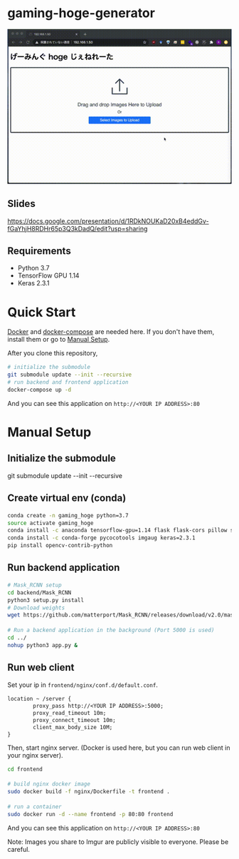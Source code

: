 # gaming-hoge-generator
![](demo.gif)

## Slides
https://docs.google.com/presentation/d/1RDkNOUKaD20xB4eddGv-fGaYhjH8RDHr65p3Q3kDadQ/edit?usp=sharing

## Requirements
- Python 3.7
- TensorFlow GPU 1.14
- Keras 2.3.1

# Quick Start
[Docker](https://docs.docker.com/get-docker/) and [docker-compose](https://docs.docker.com/compose/install/) are needed here.
If you don't have them, install them or go to [Manual Setup](#Manual-Setup).

After you clone this repository,
```bash
# initialize the submodule
git submodule update --init --recursive
# run backend and frontend application
docker-compose up -d
```

And you can see this application on `http://<YOUR IP ADDRESS>:80`

# Manual Setup

## Initialize the submodule
git submodule update --init --recursive

## Create virtual env (conda)

```bash
conda create -n gaming_hoge python=3.7
source activate gaming_hoge
conda install -c anaconda tensorflow-gpu=1.14 flask flask-cors pillow scikit-image
conda install -c conda-forge pycocotools imgaug keras=2.3.1
pip install opencv-contrib-python
```
## Run backend application

```bash
# Mask_RCNN setup
cd backend/Mask_RCNN
python3 setup.py install
# Download weights
wget https://github.com/matterport/Mask_RCNN/releases/download/v2.0/mask_rcnn_coco.h5

# Run a backend application in the background (Port 5000 is used)
cd ../
nohup python3 app.py &
```

## Run web client
Set your ip in `frontend/nginx/conf.d/default.conf`.

```
location ~ /server {
        proxy_pass http://<YOUR IP ADDRESS>:5000;
        proxy_read_timeout 10m;
        proxy_connect_timeout 10m;
        client_max_body_size 10M;
}
```

Then, start nginx server. (Docker is used here, but you can run web client in your nginx server).

```bash
cd frontend

# build nginx docker image
sudo docker build -f nginx/Dockerfile -t frontend .

# run a container
sudo docker run -d --name frontend -p 80:80 frontend
```

And you can see this application on `http://<YOUR IP ADDRESS>:80`

Note:
Images you share to Imgur are publicly visible to everyone. Please be careful.